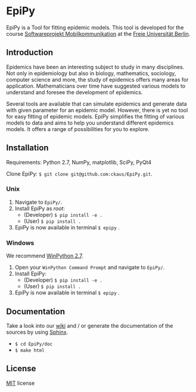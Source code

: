 # EpiPy
EpiPy is a Tool for fitting epidemic models. This tool is developed for the course [Softwareprojekt Mobilkommunikation][1] at the [Freie Universität Berlin][2].

## Introduction
Epidemics have been an interesting subject to study in many disciplines. Not only in epidemiology but also in biology, mathematics, sociology, computer science and more, the study of epidemics offers many areas for application. Mathematicians over time have suggested various models to understand and foresee the development of epidemics.

Several tools are available that can simulate epidemics and generate data with given parameter for an epidemic model. However, there is yet no tool for easy fitting of epidemic models. EpiPy simplifies the fitting of various models to data and aims to help you understand different epidemics models. It offers a range of possibilities for you to explore.

## Installation
Requirements: Python 2.7, NumPy, matplotlib, SciPy, PyQt4

Clone EpiPy: `$ git clone git@github.com:ckaus/EpiPy.git`.

### Unix
1. Navigate to `EpiPy/`.
2. Install EpiPy as *root*:
	* (Developer) `$ pip install -e .`
	* (User) `$ pip install .`
3. EpiPy is now available in terminal `$ epipy` .

### Windows
We recommend [WinPython 2.7][3].

1. Open your `WinPython Command Prompt` and navigate to `EpiPy/`.
2. Install EpiPy:
	* (Developer) `$ pip install -e .`
	* (User) `$ pip install .`
3. EpiPy is now available in terminal `$ epipy` .

## Documentation
Take a look into our [wiki][4] and / or generate the documentation of the sources by using [Sphinx][5].

* `$ cd EpiPy/doc`
* `$ make html`

## License
[MIT][6] license

[1]: http://www.mi.fu-berlin.de/inf/groups/ag-tech/teaching/2015-16_WS/P_19308912_Softwareprojekt_Mobilkommunikation/index.html "Course"
[2]: http://www.fu-berlin.de/en/index.html "FU Berlin"
[3]: http://sourceforge.net/projects/winpython/files/WinPython_2.7/2.7.10.3/ "WinPython 2.7"
[4]: https://github.com/ckaus/EpiPy/wiki "wiki"
[5]: http://sphinx-doc.org/ "Sphinx"
[6]: https://github.com/ckaus/EpiPy/blob/master/LICENSE "MIT license"
